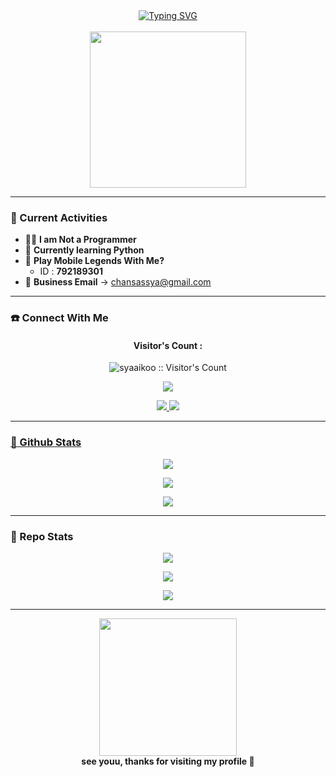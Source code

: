 <div align="center">  
  <a href="https://instagram.com/syaaikoo">  
    <img src="https://readme-typing-svg.demolab.com?font=Fira+Code&weight=600&size=22&duration=4000&pause=1000&color=CB9DF0&center=true&vCenter=true&multiline=true&width=500&height=80&lines=Haiii%2C+aku+Airaa+Cheisyaa+%F0%9F%92%96;Salam+kenal+yaa!!+%F0%9F%98%8A;Selengkapnya+ada+dibawah+ini+%E2%9C%A8" alt="Typing SVG" />  
  </a>  
  <br><br>  
  <img src="https://media.tenor.com/2roX3uxz_68AAAAM/anime-happy.gif" width="250"/>  
</div>  
  
---

### 🌸 Current Activities  
- 👩‍💻 **I am Not a Programmer**  
- 🌱 **Currently learning Python**  
- 🎯 **Play Mobile Legends With Me?**  
  - ID : **792189301**  
- 📧 **Business Email** → chansassya@gmail.com  
  
---

### ☎️ Connect With Me  
<h4 align="center">Visitor's Count :</h4>  
<p align="center"><img src="https://profile-counter.glitch.me/{syaaikoo}/count.svg" alt="syaaikoo :: Visitor's Count" /></p>  
<p align="center"><img src="https://count.getloli.com/get/@syaaikoo-github-readme?theme=rule34" /></p>  

<p align="center">  
  <a href="https://wa.me/6281553362795?text=aii kak airaaa, aku dapet nomormu dari profil github ehehehe"><img src="https://img.shields.io/badge/WhatsApp-25D366?style=for-the-badge&logo=whatsapp&logoColor=white" />  
  <a href="https://instagram.com/syaaikoo"><img src="https://img.shields.io/badge/Instagram-syaaikoo-E4405F?style=for-the-badge&logo=instagram&logoColor=white" /><br>  
</p>  

---

### 🚀 Github Stats  

<p align="center">  
  <a href="https://github.com/syaaikoo">  
    <img src="https://github-readme-stats.vercel.app/api?username=syaaikoo&show_icons=true&theme=tokyonight&hide_border=true&bg_color=00000000">  
  </a>  
</p>  

<p align="center">  
  <a href="https://github.com/syaaikoo">  
    <img src="https://streak-stats.demolab.com/?user=syaaikoo&theme=tokyonight&hide_border=true&background=00000000">  
  </a>  
</p>  

<p align="center">  
  <a href="https://github.com/syaaikoo">  
    <img src="https://github-readme-stats.vercel.app/api/top-langs/?username=syaaikoo&theme=tokyonight&layout=compact&hide_border=true&bg_color=00000000">  
  </a>  
</p>  

---

### 🔭 Repo Stats  

<p align="center">  
  <a href="https://github.com/syaaikoo/Marine969">  
    <img src="https://github-readme-stats.vercel.app/api/pin/?username=syaaikoo&repo=termux-starter&theme=tokyonight&hide_border=true">  
  </a>  
</p>  

<p align="center">  
  <a href="https://github.com/syaaikoo/VelyTools-DownWebSoucre">  
    <img src="https://github-readme-stats.vercel.app/api/pin/?username=syaaikoo&repo=VelyTools-DownWebSoucre&theme=tokyonight&hide_border=true">  
  </a>  
</p>  

<p align="center">  
  <a href="https://github.com/syaaikoo">  
    <img src="https://github-profile-trophy.vercel.app/?username=syaaikoo&theme=onedark&no-frame=true&margin-w=15">  
  </a>  
</p>  

---

<div align="center">  
  <img src="https://media.tenor.com/XuVtAAljbX8AAAAM/anime-wave.gif" width="220"/>  
  <br>  
  <b>see youu, thanks for visiting my profile 💖</b>  
</div>
